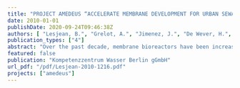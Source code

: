 ```yaml
---
title: "PROJECT AMEDEUS “ACCELERATE MEMBRANE DEVELOPMENT FOR URBAN SEWAGE PURIFICATION” FINAL ACTIVITY REPORT"
date: 2010-01-01
publishDate: 2020-09-24T09:46:38Z
authors: [ "Lesjean, B.", "Grelot, A.", "Jimenez, J.", "De Wever, H.", "Brauns, E.", "De Wilde, W.", "Maes, L.", "Iversen, V.", "Mehrez, R.", "Krisam, J.", "Vilim, D.", "Heijnen, M.", "Lorain, O.", "Fatarella, E.", "Leslie, G." ]
publication_types: ["4"]
abstract: "Over the past decade, membrane bioreactors have been increasingly implemented to purify municipal wastewater. However, even with submerged modules which offer the lowest costs, the membrane bioreactor (MBR) technology remains in most cases more expensive than conventional activated sludge processes. In addition, the European municipal MBR market is to date a duopoly of two non-European producers, despite many initiatives to develop local MBR filtration systems. In 2005, the European Commission decided to finance four projects dedicated to further technological development of MBR process: the four projects AMEDEUS, EUROMBRA, MBR-TRAIN and PURATREAT were implemented from October 2005 up to December 2009 and joined their efforts within the coalition “MBR-Network” (www.mbr-network.eu). The present report synthesises the major outcomes of the project AMEDEUS, conducted from October 2005 up to May 2009. The AMEDEUS research project aimed at tackling both issues of accelerating the development of competitive European MBR filtration technologies, as well as increasing acceptance of the MBR process through decreased capital and operation costs. The project targets the two market segments for MBR technology in Europe: the construction of small plants (semi-central, 50 to 2,000 population equivalent or p.e., standardized and autonomous), and the medium-size plants (central, up to 100.000 p.e.) for plant upgrade."
featured: false
publication: "Kompetenzzentrum Wasser Berlin gGmbH"
url_pdf: "/pdf/Lesjean-2010-1216.pdf"
projects: ["amedeus"]
---
```


